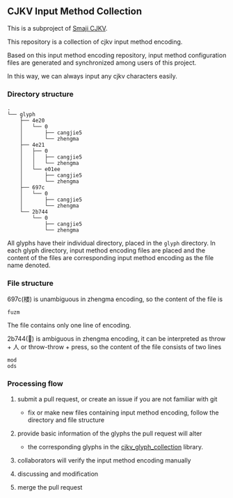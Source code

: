 ## CJKV Input Method Collection

This is a subproject of [Smaji CJKV](https://cjkv.smaji.org).

This repository is a collection of cjkv input method encoding.

Based on this input method encoding repository, input method configuration files are generated and synchronized among users of this project.

In this way, we can always input any cjkv characters easily.


### Directory structure

    .
    └── glyph
        ├── 4e20
        │   └── 0
        │       ├── cangjie5
        │       └── zhengma
        ├── 4e21
        │   ├── 0
        │   │   ├── cangjie5
        │   │   └── zhengma
        │   └── e01ee
        │       ├── cangjie5
        │       └── zhengma
        ├── 697c
        │   └── 0
        │       ├── cangjie5
        │       └── zhengma
        └── 2b744
            └── 0
                ├── cangjie5
                └── zhengma

All glyphs have their individual directory, placed in the `glyph` directory. In each glyph directory, input method encoding files are placed and the content of the files are corresponding input method encoding as the file name denoted.

### File structure

697c(楼) is unambiguous in zhengma encoding, so the content of the file is

    fuzm

The file contains only one line of encoding.

2b744(𫝄) is ambiguous in zhengma encoding, it can be interpreted as throw + 人 or throw-throw + press, so the content of the file consists of two lines

    mod
    ods

### Processing flow

1.  submit a pull request, or create an issue if you are not familiar with git
    -   fix or make new files containing input method encoding, follow the directory and file structure

2.  provide basic information of the glyphs the pull request will alter
    -   the corresponding glyphs in the [cjkv\_glyph\_collection](https://github.com/smaji-org/cjkv_glyph_collection) library.

3.  collaborators will verify the input method encoding manually

4.  discussing and modification

5.  merge the pull request

